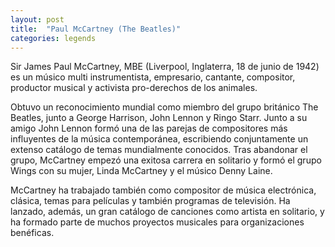 ```yaml
---
layout: post
title:  "Paul McCartney (The Beatles)"
categories: legends
---
```

 
Sir James Paul McCartney, MBE (Liverpool, Inglaterra, 18 de junio de 1942) es un músico multi instrumentista, empresario, cantante, compositor, productor musical y activista pro-derechos de los animales.

Obtuvo un reconocimiento mundial como miembro del grupo británico The Beatles, junto a George Harrison, John Lennon y Ringo Starr. Junto a su amigo John Lennon formó una de las parejas de compositores más influyentes de la música contemporánea, escribiendo conjuntamente un extenso catálogo de temas mundialmente conocidos. Tras abandonar el grupo, McCartney empezó una exitosa carrera en solitario y formó el grupo Wings con su mujer, Linda McCartney y el músico Denny Laine.

McCartney ha trabajado también como compositor de música electrónica, clásica, temas para películas y también programas de televisión. Ha lanzado, además, un gran catálogo de canciones como artista en solitario, y ha formado parte de muchos proyectos musicales para organizaciones benéficas.
